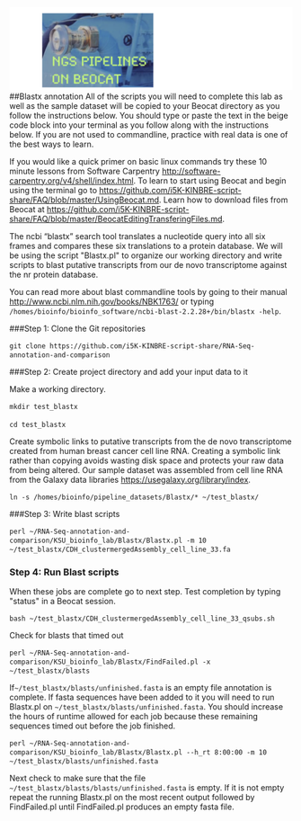 ![alttext](https://raw.githubusercontent.com/i5K-KINBRE-script-share/transcriptome-and-genome-assembly/master/images/ngs_pipelines_on_beocat.png)
##Blastx annotation
All of the scripts you will need to complete this lab as well as the sample dataset will be copied to your Beocat directory as you follow the instructions below. You should type or paste the text in the beige code block into your terminal as you follow along with the instructions below. If you are not used to commandline, practice with real data is one of the best ways to learn.

If you would like a quick primer on basic linux commands try these 10 minute lessons from Software Carpentry http://software-carpentry.org/v4/shell/index.html. To learn to start using Beocat and begin using the terminal go to https://github.com/i5K-KINBRE-script-share/FAQ/blob/master/UsingBeocat.md. Learn how to download files from Beocat at https://github.com/i5K-KINBRE-script-share/FAQ/blob/master/BeocatEditingTransferingFiles.md.

The ncbi “blastx” search tool translates a nucleotide query into all six frames and compares these six translations to a protein database. We will be using the script "Blastx.pl" to organize our working directory and write scripts to blast putative transcripts from our de novo transcriptome against the nr protein database.

You can read more about blast commandline tools by going to their manual http://www.ncbi.nlm.nih.gov/books/NBK1763/ or typing `/homes/bioinfo/bioinfo_software/ncbi-blast-2.2.28+/bin/blastx -help`. 

###Step 1: Clone the Git repositories

    git clone https://github.com/i5K-KINBRE-script-share/RNA-Seq-annotation-and-comparison

###Step 2: Create project directory and add your input data to it

Make a working directory.

    mkdir test_blastx
 
    cd test_blastx
 
Create symbolic links to putative transcripts from the de novo transcriptome created from human breast cancer cell line RNA. Creating a symbolic link rather than copying avoids wasting disk space and protects your raw data from being altered. Our sample dataset was assembled from cell line RNA from the Galaxy data libraries https://usegalaxy.org/library/index. 

    ln -s /homes/bioinfo/pipeline_datasets/Blastx/* ~/test_blastx/

###Step 3: Write blast scripts

    perl ~/RNA-Seq-annotation-and-comparison/KSU_bioinfo_lab/Blastx/Blastx.pl -m 10 ~/test_blastx/CDH_clustermergedAssembly_cell_line_33.fa
    
### Step 4: Run Blast scripts

When these jobs are complete go to next step. Test completion by typing "status" in a Beocat session.

    bash ~/test_blastx/CDH_clustermergedAssembly_cell_line_33_qsubs.sh
    
Check for blasts that timed out

    perl ~/RNA-Seq-annotation-and-comparison/KSU_bioinfo_lab/Blastx/FindFailed.pl -x ~/test_blastx/blasts
    
If`~/test_blastx/blasts/unfinished.fasta` is an empty file annotation is complete. If fasta sequences have been added to it you will need to run Blastx.pl on `~/test_blastx/blasts/unfinished.fasta`. You should increase the hours of runtime allowed for each job because these remaining sequences timed out before the job finished.

    perl ~/RNA-Seq-annotation-and-comparison/KSU_bioinfo_lab/Blastx/Blastx.pl --h_rt 8:00:00 -m 10 ~/test_blastx/blasts/unfinished.fasta
    
Next check to make sure that the file  `~/test_blastx/blasts/blasts/unfinished.fasta` is empty. If it is not empty repeat the running Blastx.pl on the most recent output followed by FindFailed.pl until FindFailed.pl produces an empty fasta file.





